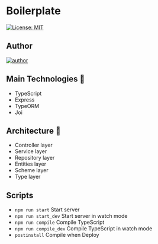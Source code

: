 # Boilerplate

[![License: MIT](https://img.shields.io/badge/License-MIT-yellow.svg)](https://opensource.org/licenses/MIT)


## Author

<a href="https://github.com/sampaiorafael" width="30px" height="30px" target="_blank">
    <img alt="author" src="https://badges.pufler.dev/contributors/sampaiorafael/boilerplate-ts-express-typeorm?size=50&padding=5&bots=true" />
</a>

## Main Technologies :pushpin:

- TypeScript
- Express
- TypeORM
- Joi

## Architecture :hammer:

- Controller layer
- Service layer
- Repository layer
- Entities layer
- Scheme layer
- Type layer

## Scripts

- `npm run start` Start server
- `npm run start_dev` Start server in watch mode
- `npm run compile` Compile TypeScript
- `npm run compile_dev` Compile TypeScript in watch mode
- `postinstall` Compile when Deploy

